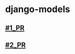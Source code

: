 # django-models

## [#1_PR](https://github.com/abdalazzezzalsalahat/django-models/pull/1)

## [#2_PR](https://github.com/abdalazzezzalsalahat/django-models/pull/2)

